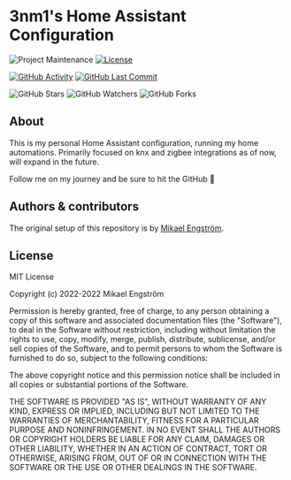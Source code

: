 # 3nm1's Home Assistant Configuration

![Project Maintenance][maintenance-shield]
[![License][license-shield]](LICENSE.md)


[![GitHub Activity][commits-shield]][commits]
[![GitHub Last Commit][last-commit-shield]][commits]

![GitHub Stars][stars-shield]
![GitHub Watchers][watchers-shield]
![GitHub Forks][forks-shield]

## About

This is my personal Home Assistant configuration, running my home automations. Primarily focused on knx and zigbee integrations as of now, will expand in the future.

Follow me on my journey and be sure to hit the GitHub :star2:

## Authors & contributors

The original setup of this repository is by [Mikael Engström][3nm1].

## License

MIT License

Copyright (c) 2022-2022 Mikael Engström

Permission is hereby granted, free of charge, to any person obtaining a copy
of this software and associated documentation files (the "Software"), to deal
in the Software without restriction, including without limitation the rights
to use, copy, modify, merge, publish, distribute, sublicense, and/or sell
copies of the Software, and to permit persons to whom the Software is
furnished to do so, subject to the following conditions:

The above copyright notice and this permission notice shall be included in all
copies or substantial portions of the Software.

THE SOFTWARE IS PROVIDED "AS IS", WITHOUT WARRANTY OF ANY KIND, EXPRESS OR
IMPLIED, INCLUDING BUT NOT LIMITED TO THE WARRANTIES OF MERCHANTABILITY,
FITNESS FOR A PARTICULAR PURPOSE AND NONINFRINGEMENT. IN NO EVENT SHALL THE
AUTHORS OR COPYRIGHT HOLDERS BE LIABLE FOR ANY CLAIM, DAMAGES OR OTHER
LIABILITY, WHETHER IN AN ACTION OF CONTRACT, TORT OR OTHERWISE, ARISING FROM,
OUT OF OR IN CONNECTION WITH THE SOFTWARE OR THE USE OR OTHER DEALINGS IN THE
SOFTWARE.

[commits-shield]: https://img.shields.io/github/commit-activity/y/3nm1/HomeAssistantConfig?style=for-the-badge
[commits]: https://github.com/3nm1/HomeAssistantConfig/commits/master
[contributors]: https://img.shields.io/github/contributors/3nm1/HomeAssistantConfig?style=for-the-badge
[3nm1]: https://github.com/3nm1
[home-assistant]: https://home-assistant.io
[license-shield]: https://img.shields.io/github/license/3nm1/HomeAssistantConfig?style=for-the-badge
[maintenance-shield]: https://img.shields.io/maintenance/yes/2025?style=for-the-badge
[last-commit-shield]: https://img.shields.io/github/last-commit/3nm1/HomeAssistantConfig?style=for-the-badge
[stars-shield]: https://img.shields.io/github/stars/3nm1/HomeAssistantConfig?style=social
[forks-shield]: https://img.shields.io/github/forks/3nm1/HomeAssistantConfig?style=social
[watchers-shield]: https://img.shields.io/github/watchers/3nm1/HomeAssistantConfig?style=social
